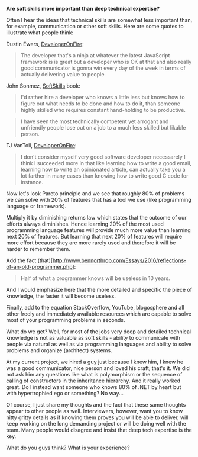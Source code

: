  **Are soft skills more important than deep technical expertise?**

Often I hear the ideas that technical skills are somewhat less important than, for example, communication or other soft skills. Here are some quotes to illustrate what people think:

Dustin Ewers, [DeveloperOnFire](http://developeronfire.com/podcast/episode-266-dustin-ewers-spreading-ideas):

> The developer that's a ninja at whatever the latest JavaScript framework is is great but a developer who is OK at that and also really good communicator is gonna win every day of the week in terms of actually delivering value to people.

John Sonmez, [SoftSkills](https://www.amazon.com/Soft-Skills-software-developers-manual/dp/1617292397) book:

> I'd rather hire a developer who knows a little less but knows how to figure out what needs to be done and how to do it, than someone highly skilled who requires constant hand-holding to be productive.

> I have seen the most technically competent yet arrogant and unfriendly people lose out on a job to a much less skilled but likable person.

TJ VanToll, [DeveloperOnFire](http://developeronfire.com/podcast/episode-121-tj-vantoll-community-engagement):
> I don't consider myself very good software developer necessarely I think I succeeded more in that like learning how to write a good email, learning how to write an opinionated article, can actually take you a lot farther in many cases than knowing how to write good C code for instance.

Now let's look Pareto principle and we see that roughly 80% of problems we can solve with 20% of features that has a tool we use (like programming language or framework). 

Multiply it by diminishing returns law which states that the outcome of our efforts always diminishes. Hence learning 20% of the most used programming language features will provide much more value than learning next 20% of features. But learning that next 20% of features will require more effort because they are more rarely used and therefore it will be harder to remember them. 

Add the fact (that)[http://www.bennorthrop.com/Essays/2016/reflections-of-an-old-programmer.php]:
> Half of what a programmer knows will be useless in 10 years.

And I would emphasize here that the more detailed and specific the piece of knowledge, the faster it will become useless.

Finally, add to the equation StackOverflow, YouTube, blogosphere and all other freely and immediately available resources which are capable to solve most of your programming problems in seconds.

What do we get? Well, for most of the jobs very deep and detailed technical knowledge is not as valuable as soft skills - ability to communicate with people via natural as well as via programming languages and ability to solve problems and organize (architect) systems.

At my current project, we hired a guy just because I knew him, I knew he was a good communicator, nice person and loved his craft, that's it. We did not ask him any questions like what is polymorphism or the sequence of calling of constructors in the inheritance hierarchy. And it really worked great. Do I instead want someone who knows 80% of .NET by heart but with hypertrophied ego or something? No way...

Of course, I just share my thoughts and the fact that these same thoughts appear to other people as well. Interviewers, however, want you to know nitty gritty details as if knowing them proves you will be able to deliver, will keep working on the long demanding project or will be doing well with the team. Many people would disagree and insist that deep tech expertise is the key.

What do you guys think? What is your experience?
